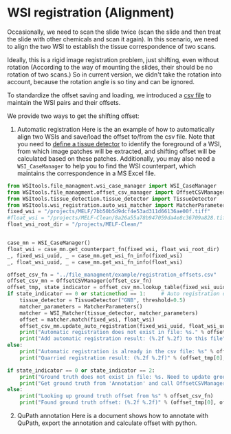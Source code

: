 # WSI registration (Alignment)
Occasionally, we need to scan the slide twice (scan the slide and then treat the slide with other chemicals and scan it again). In this scenario, we need to align the two WSI to establish the tissue correspondence of two scans.  

Ideally, this is a rigid image registration problem, just shifting, even without rotation (According to the way of mounting the slides, their should be no rotation of two scans.)
So in current version, we didn't take the rotation into account, because the rotation angle is so tiny and can be ignored. 

To standardize the offset saving and loading, we introduced a [csv file](../../src/file_managment/example/wsi_pair_offset.csv) to maintain the WSI pairs and their offsets.

We provide two ways to get the shifting offset: 
1. Automatic registration
Here is the an example of how to automatically align two WSIs and save/load the offset to/from the csv file.
Note that you need to [define a tissue detector](../tissue_detection/tissue_detector.md) to identify the foreground of a WSI, from which image patches will be extracted, and shifting offset will be calculated based on these patches.
Additionally, you may also need a ```WSI_CaseManager``` to help you to find the WSI counterpart, which maintains the correspondence in a MS Excel file. 
```python
from WSItools.file_managment.wsi_case_manager import WSI_CaseManager   # import dependent packages
from WSItools.file_managment.offset_csv_manager import OffsetCSVManager
from WSItools.tissue_detection.tissue_detector import TissueDetector
from WSItools.wsi_registration.auto_wsi_matcher import MatcherParameters, WSI_Matcher
fixed_wsi = "/projects/MELF/7bb50b5d9dcf4e53ad311d66136ae00f.tiff"
#float_wsi = "/projects/MELF-Clean/8a26a55a78b947059da4e8c36709a828.tiff"
float_wsi_root_dir = "/projects/MELF-Clean/"


case_mn = WSI_CaseManager()
float_wsi = case_mn.get_counterpart_fn(fixed_wsi, float_wsi_root_dir)
_, fixed_wsi_uuid, _ = case_mn.get_wsi_fn_info(fixed_wsi)
_, float_wsi_uuid, _ = case_mn.get_wsi_fn_info(float_wsi)

offset_csv_fn = "../file_managment/example/registration_offsets.csv"
offset_csv_mn = OffsetCSVManager(offset_csv_fn)
offset_tmp, state_indicator = offset_csv_mn.lookup_table(fixed_wsi_uuid, float_wsi_uuid)
if state_indicator == 0 or staticmethod == 1:     # Auto registration does not exist
    tissue_detector = TissueDetector("GNB", threshold=0.5)
    matcher_parameters = MatcherParameters()
    matcher = WSI_Matcher(tissue_detector, matcher_parameters)
    offset = matcher.match(fixed_wsi, float_wsi)
    offset_csv_mn.update_auto_registration(fixed_wsi_uuid, float_wsi_uuid, offset)
    print("Automatic registration does not exist in file: %s." % offset_csv_fn)
    print("Add automatic registration result: (%.2f %.2f) to this file" % (offset[0], offset[1]))
else:
    print("Automatic registration is already in the csv file: %s" % offset_csv_fn)
    print("Quarried registration result: (%.2f %.2f)" % (offset_tmp[0], offset_tmp[1]))  # could be ground truth

if state_indicator == 0 or state_indicator == 2:
    print("Ground truth does not exist in file: %s. Need to update ground truth" % offset_csv_fn)
    print("Get ground truth from 'Annotation' and call OffsetCSVManager.update_ground_truth(...)")
else:
    print("Looking up ground truth offset from %s" % offset_csv_fn)
    print("Found ground truth offset: (%.2f %.2f)" % (offset_tmp[0], offset_tmp[1]))
``` 
2. QuPath annotation
Here is a document shows how to annotate with QuPath, export the annotation and calculate offset with python.










